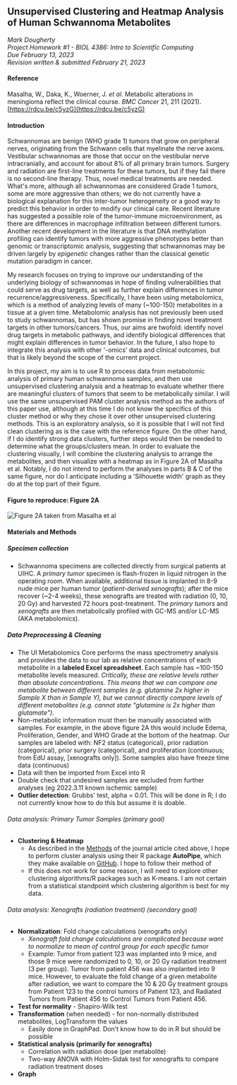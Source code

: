 ## Unsupervised Clustering and Heatmap Analysis of Human Schwannoma Metabolites
*Mark Dougherty*     
*Project Homework #1 - BIOL 4386: Intro to Scientific Computing*     
*Due February 13, 2023*      
*Revision written & submitted February 21, 2023*

#### Reference
Masalha, W., Daka, K., Woerner, J. *et al*. Metabolic alterations in meningioma reflect the clinical course. *BMC Cancer* 21, 211 (2021).
[https://rdcu.be/c5yzG](https://rdcu.be/c5yzG)

#### Introduction
Schwannomas are benign (WHO grade 1) tumors that grow on peripheral nerves, originating from the Schwann cells that myelinate the nerve axons. Vestibular schwannomas are those that occur on the vestibular nerve intracranially, and account for about 8% of all primary brain tumors. Surgery and radiation are first-line treatments for these tumors, but if they fail there is no second-line therapy. Thus, novel medical treatments are needed. What's more, although all schwannomas are considered Grade 1 tumors, some are more aggressive than others; we do not currently have a biological explanation for this inter-tumor heterogeneity or a good way to predict this behavior in order to modify our clinical care. Recent literature has suggested a possible role of the tumor-immune microenvironment, as there are differences in macrophage infiltration between different tumors. Another recent development in the literature is that DNA methylation profiling can identify tumors with more aggressive phenotypes better than genomic or transcriptomic analysis, suggesting that schwannomas may be driven largely by *epigenetic* changes rather than the classical genetic mutation paradigm in cancer.  
  
My research focuses on trying to improve our understanding of the underlying biology of schwannomas in hope of finding vulnerabilities that could serve as drug targets, as well as further explain differences in tumor recurrence/aggressiveness. Specifically, I have been using metabolomics, which is a method of analyzing levels of many (~100-150) metabolites in a tissue at a given time. Metabolomic analysis has not previously been used to study schwannomas, but has shown promise in finding novel treatment targets in other tumors/cancers. Thus, our aims are twofold: identify novel drug targets in metabolic pathways, and identify biological differences that might explain differences in tumor behavior. In the future, I also hope to integrate this analysis with other '-omics' data and clinical outcomes, but that is likely beyond the scope of the current project.
  
In this project, my aim is to use R to process data from metabolomic analysis of primary human schwannoma samples, and then use unsupervised clustering analysis and a heatmap to evaluate whether there are meaningful clusters of tumors that seem to be metabolically similar. I will use the same unsupervised PAM cluster analysis method as the authors of this paper use, although at this time I do not know the specifics of this cluster method or why they chose it over other unsupervised clustering methods. This is an exploratory analysis, so it is possible that I will not find clean clustering as is the case with the reference figure. On the other hand, if I do identify strong data clusters, further steps would then be needed to determine what the groups/clusters mean. In order to evaluate the clustering visually, I will combine the clustering analysis to arrange the metabolites, and then visualize with a heatmap as in Figure 2A of Masalha et al. Notably, I do not intend to perform the analyses in parts B & C of the same figure, nor do I anticipate including a 'Silhouette width' graph as they do at the top part of their figure.
  
#### Figure to reproduce: Figure 2A
![Figure 2A taken from Masalha et al](https://media.springernature.com/full/springer-static/image/art%3A10.1186%2Fs12885-021-07887-5/MediaObjects/12885_2021_7887_Fig2_HTML.png)

#### Materials and Methods
##### *Specimen collection*  
- Schwannoma specimens are collected directly from surgical patients at UIHC. A *primary tumor* specimen is flash-frozen in liquid nitrogen in the operating room. When available, additional tissue is implanted in 8-9 nude mice per human tumor (*patient-derived xenografts*); after the mice recover (~2-4 weeks), these xenografts are treated with radiation (0, 10, 20 Gy) and harvested 72 hours post-treatment. The *primary tumors* and *xenografts* are then metabolically profiled with GC-MS and/or LC-MS (AKA metabolomics).  
  
##### *Data Preprocessing & Cleaning*

-  The UI Metabolomics Core performs the mass spectrometry analysis and provides the data to our lab as relative concentrations of each metabolite in a **labeled Excel spreadsheet**. Each sample has ~100-150 metabolite levels measured. *Critically, these are relative levels rather than absolute concentrations. This means that we can compare one metabolite between different samples (e.g. glutamine 2x higher in Sample X than in Sample Y), but we cannot directly compare levels of different metabolites (e.g. cannot state "glutamine is 2x higher than glutamate").*
-  Non-metabolic information must then be manually associated with samples. For example, in the above figure 2A this would include Edema, Proliferation, Gender, and WHO Grade at the bottom of the heatmap. Our samples are labeled with: NF2 status (categorical), prior radiation (categorical), prior surgery (categorical), and proliferation (continuous; from EdU assay, [xenografts only]). Some samples also have freeze time data (continuous)
-  Data will then be imported from Excel into R
-  Double check that undesired samples are excluded from further analyses (eg 2022.3.11 known ischemic sample)
-  **Outlier detection**: Grubbs' test, alpha = 0.01. This will be done in R; I do not currently know how to do this but assume it is doable.

###### *Data analysis: Primary Tumor Samples* (primary goal)
- **Clustering & Heatmap**
	- As described in the [Methods](https://bmccancer.biomedcentral.com/articles/10.1186/s12885-021-07887-5#Sec2 "Methods Section") of the journal article cited above, I hope to perform cluster analysis using their R package **AutoPipe**, which they make available on [GitHub](https://github.com/heilandd/AutoPipe). I hope to follow their method of 
	- If this does not work for some reason, I will need to explore other clustering algorithms/R packages such as K-means. I am not certain from a statistical standpoint which clustering algorithm is best for my data.

###### *Data analysis: Xenografts (radiation treatment)* (secondary goal)
-  **Normalization**: Fold change calculations (xenografts only)
	- *Xenograft fold change calculations are complicated because want to normalize to mean of control group for each specific tumor*
	- Example: Tumor from patient 123 was implanted into 9 mice, and those 9 mice were randomized to 0, 10, or 20 Gy radiation treatment (3 per group). Tumor from patient 456 was also implanted into 9 mice. However, to evaluate the fold change of a given metabolite after radiation, we want to compare the 10 & 20 Gy treatment groups from Patient 123 to the control tumors of Patient 123, and Radiated Tumors from Patient 456 to Control Tumors from Patient 456.
- **Test for normality** - Shapiro-Wilk test
- **Transformation** (when needed) - for non-normally distributed metabolites, LogTransform the values
	- Easily done in GraphPad. Don't know how to do in R but should be possible
- **Statistical analysis (primarily for xenografts)**
	- Correlation with radiation dose (per metabolite)
	- Two-way ANOVA with Holm-Sidak test for xenografts to compare radiation treatment doses
- **Graph**
